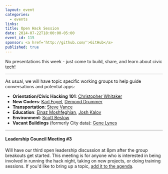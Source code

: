 ```yaml
---
layout: event
categories: 
  - events
links:
title: Open Hack Session
date: 2014-07-22T18:00:00-05:00
event_id: 115
sponsor: <a href='http://github.com/'>GitHub</a>
published: true
---
```


No presentations this week - just come to build, share, and learn about civic tech!

---

As usual, we will have topic specific working groups to help guide conversations and potential apps:

* __Orientation/Civic Hacking 101__: [Christopher Whitaker](https://twitter.com/CivicWhitaker)
* __New Coders__: [Karl Fogel](https://twitter.com/kfogel), [Demond Drummer](https://twitter.com/citizendrummer)
* __Transportation__: [Steve Vance](https://twitter.com/stevevance)
* __Education__: [Elnaz Moshfeghian](https://twitter.com/elnazem), [Josh Kalov](https://twitter.com/shua123)
* __Environment__: [Scott Beslow](https://twitter.com/sbeslow)
* __Vacant Buildings__ (formerly City data): [Gene Lynes](https://twitter.com/Geneorama)

---

#### Leadership Council Meeting #3

Will have our third open leadership discussion at 8pm after the group breakouts get started. This meeting is for anyone who is interested in being involved in running the hack night, taking on new projects, or doing training sessions. If you'd like to bring up a topic, [add it to the agenda](https://docs.google.com/document/d/1WOeq0hAPd23SWuzjOScxvTA-ptt3UuVFDQyDsCSWRHs/edit#).